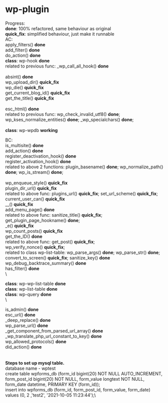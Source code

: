 # wp-plugin
Progress:\
__done__: 100% refactored, same behaviour as original\
__quick_fix__: simplified behaviour, just make it runnable\
AC:\
apply_filters() __done__\
add_filter() __done__\
do_action() __done__\
__class__: wp-hook __done__\
related to previous func: _wp_call_all_hook() __done__\
\
absint() __done__\
wp_upload_dir() __quick_fix__\
wp_die() __quick_fix__\
get_current_blog_id() __quick_fix__\
get_the_title() __quick_fix__\
\
esc_html() __done__\
related to previous func: wp_check_invalid_utf8() __done__; wp_kses_normalize_entities() __done__; _wp_specialchars() __done__;\
\
__class__: wp-wpdb __working__

BC:\
is_multisite() __done__\
add_action()  __done__\
register_deactivation_hook() __done__\
register_activation_hook() __done__\
related to above 2 functions: plugin_basename() __done__; wp_normalize_path() __done__; wp_is_stream() __done__;\
\
wp_enqueue_style() __quick_fix__\
plugin_dir_url() __quick_fix__\
related to above func: plugins_url() __quick_fix__; set_url_scheme() __quick_fix__;\
current_user_can() __quick_fix__\
__() __quick_fix__\
add_menu_page() __done__\
related to above func: sanitize_title() __quick_fix__; get_plugin_page_hookname() __done__;\
_e()  __quick_fix__\
wp_count_posts() __quick_fix__\
get_the_ID() __done__\
related to above func: get_post() __quick_fix__;\
wp_verify_nonce() __quick_fix__;\
related to class wp-list-table: wp_parse_args() __done__; wp_parse_str() __done__; convert_to_screen() __quick_fix__; sanitize_key() __done__\
wp_debug_backtrace_summary() __done__\
has_filter() __done__\
\

__class__: wp-wp-list-table __done__\
__class__: wp-list-table __done__\
__class__: wp-query __done__\
\

is_admin() __done__\
esc_url() __done__\
_deep_replace() __done__\
wp_parse_url() __done__\
_get_component_from_parsed_url_array() __done__\
_wp_translate_php_url_constant_to_key() __done__\
wp_allowed_protocols() __done__\
did_action() __done__\
\
\
__Steps to set up mysql table.__\
database name - wptest\
create table wpforms_db (form_id bigint(20) NOT NULL AUTO_INCREMENT, form_post_id bigint(20) NOT NULL, form_value longtext NOT NULL, form_date datetime, PRIMARY KEY (form_id));\
insert into wpforms_db (form_id, form_post_id, form_value, form_date) values (0, 2 ,'test2', '2021-10-05 11:23:44');\
